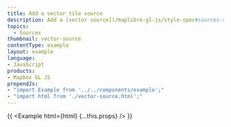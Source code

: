 ```yaml
---
title: Add a vector tile source
description: Add a [vector source](/maplibre-gl-js/style-spec#sources-vector) to a map.
topics:
  - Sources
thumbnail: vector-source
contentType: example
layout: example
language:
- JavaScript
products:
- Mapbox GL JS
prependJs:
- "import Example from '../../components/example';"
- "import html from './vector-source.html';"
---
```


{{ <Example html={html} {...this.props} /> }}
